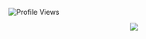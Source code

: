 ![Profile Views](https://komarev.com/ghpvc/?username=lyndoncatan&label=Profile%20Views&color=blue&style=flat-square)

<p align="center">
  <img src="https://readme-typing-svg.herokuapp.com?color=%2336BCF7&size=30&center=true&vCenter=true&width=600&lines=Hi+I'm+ONGOING+PROJECT;Welcome+to+my+GitHub+Profile!" />
</p>
